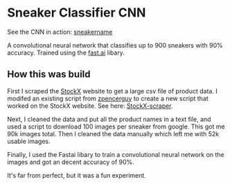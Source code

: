 # Sneaker Classifier CNN

See the CNN in action: [sneakername](https://sneakername.com)

A convolutional neural network that classifies up to 900 sneakers with 90% accuracy. Trained using the [fast.ai](https://www.fast.ai) libary. 

## How this was build

First I scraped the [StockX](https://stockx.com) website to get a large csv file of product data. I modifed an existing script from [zpencerguy](https://github.com/zpencerguy/fmarket) to create a new script that worked on the StockX website. See here: [StockX-scraper](https://github.com/SebastiaanJohn/stockx-scraper). 

Next, I cleaned the data and put all the product names in a text file, and used a script to download 100 images per sneaker from google. This got me 90k images total. Then I cleaned the data manually which left me with 52k usable images.

Finally, I used the Fastai libary to train a convolutional neural network on the images and got an decent accuracy of 90%.

It's far from perfect, but it was a fun experiment.

